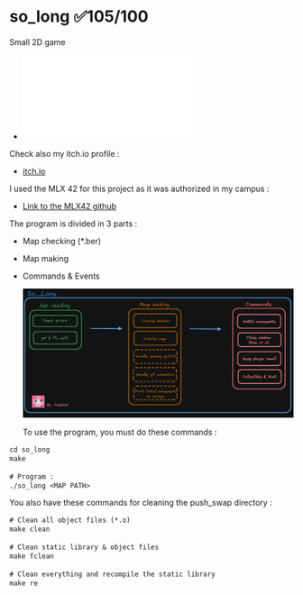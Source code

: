 # so_long ✅105/100
Small 2D game

- ![so_long subject](fr.so_long.subject.pdf)

Check also my itch.io profile :
- [itch.io](https://dailywind.itch.io/)

I used the MLX 42 for this project as it was authorized in my campus :
- [Link to the MLX42 github](https://github.com/codam-coding-college/MLX42)

The program is divided in 3 parts :
- Map checking (*.ber)
- Map making
- Commands & Events

  ![](project_structure.PNG)

  To use the program, you must do these commands :
```shell
cd so_long
make

# Program :
./so_long <MAP PATH>
```

You also have these commands for cleaning the push_swap directory :
```shell
# Clean all object files (*.o)
make clean

# Clean static library & object files
make fclean

# Clean everything and recompile the static library
make re
```

